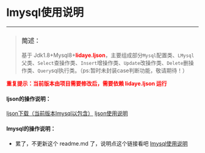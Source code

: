 # lmysql使用说明

---

> ### 简述：
> 基于 Jdk1.8+Mysql8+<font color="red" >**lidaye.ljson**</font>，主要组成部分`Mysql`配置类、`LMysql`父类、`Select`查操作类、`Insert`增操作类、`Update`改操作类、`Delete`删操作类、`Query`sql执行类。（ps:暂时未封装case判断功能，敬请期待！）

<font color="red" >**重复提示：当前版本由项目需要修改后，需要依赖 lidaye.ljson 运行**</font>
#### ljson的操作说明：
[ljson下载（当前版本lmysql以包含）][1]
[ljson使用说明][2]

#### lmysql的操作说明：
* 累了，不更新这个 readme.md 了，说明点这个链接看吧
[lmysql使用说明][3]




  [1]: https://github.com/theFiles/LJson
  [2]: https://www.zybuluo.com/File/note/1511726
  [3]: https://www.zybuluo.com/File/note/1519784
